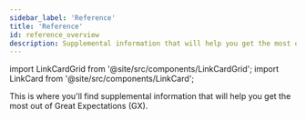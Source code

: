 ```yaml
---
sidebar_label: 'Reference'
title: 'Reference'
id: reference_overview
description: Supplemental information that will help you get the most out of Great Expectations.
---
```


import LinkCardGrid from '@site/src/components/LinkCardGrid';
import LinkCard from '@site/src/components/LinkCard';

<p class="DocItem__header-description">This is where you'll find supplemental information that will help you get the most out of Great Expectations (GX).</p>

<LinkCardGrid>
  <LinkCard topIcon label="Feature and code readiness" description="The readiness levels for GX features and code" to="/contributing/contributing_maturity" icon="/img/code_readiness_icon.svg" />
  <LinkCard topIcon label="Usage statistics" description="Learn what usage statistics are collected and how they are used" to="/reference/usage_statistics" icon="/img/statistics_icon.svg" />
  <LinkCard topIcon label="Expectation classes" description="An overview of the available Expectation classes, why they are helpful, and when they should be used" to="/conceptual_guides/expectation_classes" icon="/img/overview_icon.svg" />
  <LinkCard topIcon label="API documentation" description="The GX API reference" to="/reference/api_reference" icon="/img/api_icon.svg" />
  <LinkCard topIcon label="Glossary" description="An alphabetical list of GX terms and words with definitions" to="/glossary" icon="/img/glossary_icon.svg" />
</LinkCardGrid>


